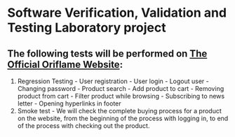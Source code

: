 # Software Verification, Validation and Testing Laboratory project

## The following tests will be performed on [The Official Oriflame Website](https://oriflame.com/):

1. Regression Testing - User registration - User login - Logout user - Changing password - Product search - Add product to cart - Removing product from cart - Filter product while browsing - Subscribing to news letter - Opening hyperlinks in footer
2. Smoke test - We will check the complete buying process for a product on the website, from the beginning of the process with logging in, to end of the process with checking out the product.
